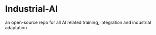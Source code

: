 # Industrial-AI
an open-source repo for all AI related training, integration and industrial adaptation
